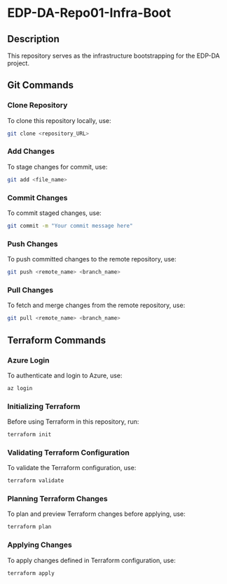 # EDP-DA-Repo01-Infra-Boot

## Description
This repository serves as the infrastructure bootstrapping for the EDP-DA project.

## Git Commands

### Clone Repository
To clone this repository locally, use:
```bash
git clone <repository_URL>
```

### Add Changes
To stage changes for commit, use:

```bash
git add <file_name>
```

### Commit Changes
To commit staged changes, use:

```bash
git commit -m "Your commit message here"
```

### Push Changes
To push committed changes to the remote repository, use:

```bash
git push <remote_name> <branch_name>
```

### Pull Changes
To fetch and merge changes from the remote repository, use:

```bash
git pull <remote_name> <branch_name>
```

## Terraform Commands

### Azure Login
To authenticate and login to Azure, use:

```bash
az login
```

### Initializing Terraform
Before using Terraform in this repository, run:

```bash
terraform init
```

### Validating Terraform Configuration
To validate the Terraform configuration, use:

```bash
terraform validate
```

### Planning Terraform Changes
To plan and preview Terraform changes before applying, use:

```bash
terraform plan
```

### Applying Changes
To apply changes defined in Terraform configuration, use:

```bash
terraform apply
```